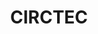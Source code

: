 ---
layout: startup_page
title: "CIRCTEC"
id: "circtec.com"
permalink: "/circteccirctec.com04252025/"
website: "https://www.circtec.com/"
funding_round: ""
funding_amount: "€150M"
investors: "Novo Holdings, A.P. Moller Holding"
about: "CIRCTEC is a UK-based recycling startup that has developed a proprietary technology for decomposing old tires through pyrolysis. This process transforms waste into valuable circular materials like recycled chemicals and renewable fuels, addressing the significant environmental and health risks posed by discarded tires. The company aims to scale its technology globally to contribute to planetary sustainability."
markets: "Recycling, Renewable Energy, Chemicals, Biofuel, Recovered Carbon Black, Sustainable Carbonaceous Materials, Tyre Pyrolysis, Circular Economy, Renewable Fuel"
hq: ""
founded_year: ""
linkedin: "https://www.linkedin.com/company/circtec"
twitter: ""
instagram: ""
facebook: ""
crunchbase: "https://www.crunchbase.com/organization/circtec"
pitchbook: "https://pitchbook.com/profiles/company/484709-59"

# SEO Optimization
meta_title: "CIRCTEC -  Funding (€150M)"
meta_description: "CIRCTEC, CIRCTEC is a UK-based recycling startup that has developed a proprietary technology for decomposing old tires through pyrolysis. This process transfor..."
meta_keywords: "CIRCTEC, Recycling, Renewable Energy, Chemicals, Biofuel, Recovered Carbon Black, Sustainable Carbonaceous Materials, Tyre Pyrolysis, Circular Economy, Renewable Fuel,  funding"
canonical_url: "https://pkprojectstartups.github.io/projectstartups.com/circteccirctec.com04252025/"
---